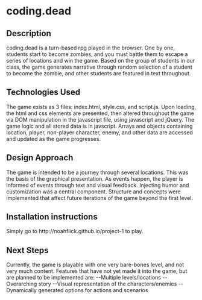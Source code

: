 <h1> coding.dead </h1>

<h2> Description </h2>
coding.dead is a turn-based rpg played in the browser.
One by one, students start to become zombies, and you must battle them to escape a series of locations and win the game.
Based on the group of students in our class, the game generates narrative through random
selection of a student to become the zombie, and other students are featured in text throughout.

<h2>Technologies Used </h2>
The game exists as 3 files: index.html, style.css, and script.js.
Upon loading, the html and css elements are presented, then altered throughout the game
via DOM manipulation in the javascript file, using javascript and jQuery. 
The game logic and all stored data is in javscript. Arrays and objects containing location, 
player, non-player character, enemy, and other data are accessed and updated as the game progresses.

<h2> Design Approach </h2>
The game is intended to be a journey through several locations. This was the basis of the graphical presentation.
As events happen, the player is informed of events through text and visual feedback. Injecting humor and customization was
a central component. Structure and concepts were implemented that affect future iterations of the game beyond the first level.

<h2> Installation instructions </h2>
Simply go to http://noahflick.github.io/project-1 to play.

<h2> Next Steps </h2>
Currently, the game is playable with one very bare-bones level, and not very much content.
Features that have not yet made it into the game, but are planned to be implemented are:
--Multiple levels/locations
--Overarching story
--Visual representation of the characters/enemies
--Dynamically generated options for actions and scenarios



